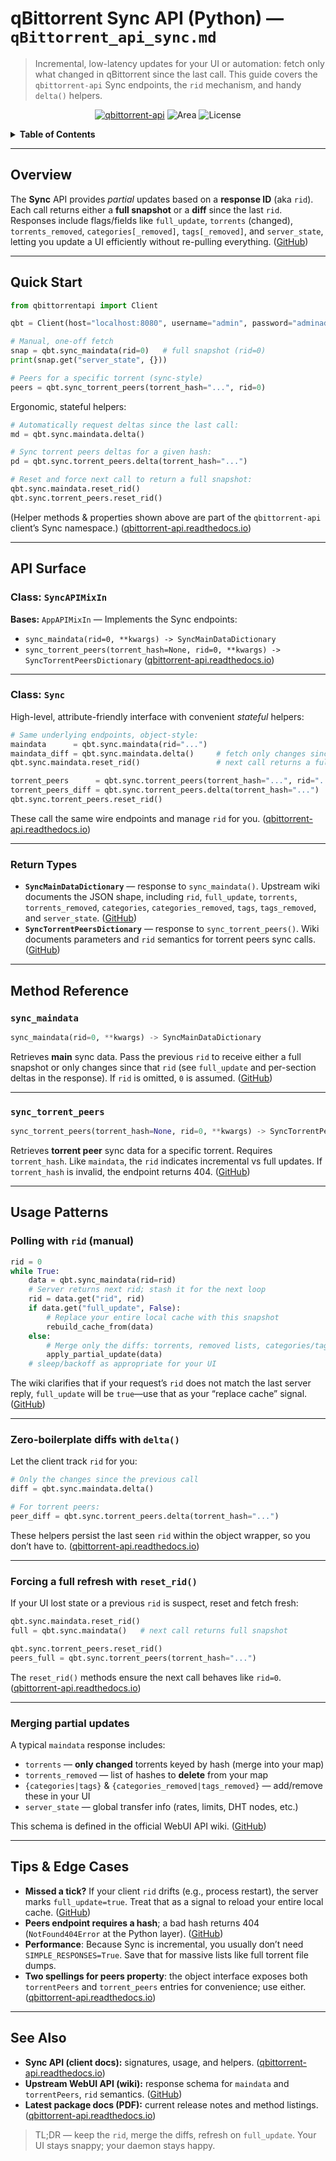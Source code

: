 # qBittorrent Sync API (Python) — `qBittorrent_api_sync.md`

> Incremental, low-latency updates for your UI or automation: fetch only what changed in qBittorrent since the last call. This guide covers the `qbittorrent-api` Sync endpoints, the `rid` mechanism, and handy `delta()` helpers.

<p align="center">
  <a href="https://pypi.org/project/qbittorrent-api/"><img alt="qbittorrent-api" src="https://img.shields.io/pypi/v/qbittorrent-api.svg"></a>
  <img alt="Area" src="https://img.shields.io/badge/API-Sync-blue">
  <img alt="License" src="https://img.shields.io/badge/license-MIT-green">
</p>

<details>
<summary><strong>Table of Contents</strong></summary>

* [Overview](#overview)
* [Quick Start](#quick-start)
* [API Surface](#api-surface)

  * [Class: `SyncAPIMixIn`](#class-syncapimixin)
  * [Class: `Sync`](#class-sync)
  * [Return Types](#return-types)
* [Method Reference](#method-reference)

  * [`sync_maindata`](#sync_maindata)
  * [`sync_torrent_peers`](#sync_torrent_peers)
* [Usage Patterns](#usage-patterns)

  * [Polling with `rid` (manual)](#polling-with-rid-manual)
  * [Zero-boilerplate diffs with `delta()`](#zero-boilerplate-diffs-with-delta)
  * [Forcing a full refresh with `reset_rid()`](#forcing-a-full-refresh-with-reset_rid)
  * [Merging partial updates](#merging-partial-updates)
* [Tips & Edge Cases](#tips--edge-cases)
* [See Also](#see-also)

</details>

---

## Overview

The **Sync** API provides *partial* updates based on a **response ID** (aka `rid`). Each call returns either a **full snapshot** or a **diff** since the last `rid`. Responses include flags/fields like `full_update`, `torrents` (changed), `torrents_removed`, `categories[_removed]`, `tags[_removed]`, and `server_state`, letting you update a UI efficiently without re-pulling everything. ([GitHub][1])

---

## Quick Start

```python
from qbittorrentapi import Client

qbt = Client(host="localhost:8080", username="admin", password="adminadmin")

# Manual, one-off fetch
snap = qbt.sync_maindata(rid=0)   # full snapshot (rid=0)
print(snap.get("server_state", {}))

# Peers for a specific torrent (sync-style)
peers = qbt.sync_torrent_peers(torrent_hash="...", rid=0)
```

Ergonomic, stateful helpers:

```python
# Automatically request deltas since the last call:
md = qbt.sync.maindata.delta()

# Sync torrent peers deltas for a given hash:
pd = qbt.sync.torrent_peers.delta(torrent_hash="...")

# Reset and force next call to return a full snapshot:
qbt.sync.maindata.reset_rid()
qbt.sync.torrent_peers.reset_rid()
```

(Helper methods & properties shown above are part of the `qbittorrent-api` client’s Sync namespace.) ([qbittorrent-api.readthedocs.io][2])

---

## API Surface

### Class: `SyncAPIMixIn`

**Bases:** `AppAPIMixIn` — Implements the Sync endpoints:

* `sync_maindata(rid=0, **kwargs) -> SyncMainDataDictionary`
* `sync_torrent_peers(torrent_hash=None, rid=0, **kwargs) -> SyncTorrentPeersDictionary` ([qbittorrent-api.readthedocs.io][3])

---

### Class: `Sync`

High-level, attribute-friendly interface with convenient *stateful* helpers:

```python
# Same underlying endpoints, object-style:
maindata      = qbt.sync.maindata(rid="...")
maindata_diff = qbt.sync.maindata.delta()     # fetch only changes since last call
qbt.sync.maindata.reset_rid()                 # next call returns a full snapshot

torrent_peers      = qbt.sync.torrent_peers(torrent_hash="...", rid="...")
torrent_peers_diff = qbt.sync.torrent_peers.delta(torrent_hash="...")
qbt.sync.torrent_peers.reset_rid()
```

These call the same wire endpoints and manage `rid` for you. ([qbittorrent-api.readthedocs.io][2])

---

### Return Types

* **`SyncMainDataDictionary`** — response to `sync_maindata()`. Upstream wiki documents the JSON shape, including `rid`, `full_update`, `torrents`, `torrents_removed`, `categories`, `categories_removed`, `tags`, `tags_removed`, and `server_state`. ([GitHub][1])
* **`SyncTorrentPeersDictionary`** — response to `sync_torrent_peers()`. Wiki documents parameters and `rid` semantics for torrent peers sync calls. ([GitHub][1])

---

## Method Reference

### `sync_maindata`

```python
sync_maindata(rid=0, **kwargs) -> SyncMainDataDictionary
```

Retrieves **main** sync data. Pass the previous `rid` to receive either a full snapshot or only changes since that `rid` (see `full_update` and per-section deltas in the response). If `rid` is omitted, `0` is assumed. ([GitHub][1])

---

### `sync_torrent_peers`

```python
sync_torrent_peers(torrent_hash=None, rid=0, **kwargs) -> SyncTorrentPeersDictionary
```

Retrieves **torrent peer** sync data for a specific torrent. Requires `torrent_hash`. Like `maindata`, the `rid` indicates incremental vs full updates. If `torrent_hash` is invalid, the endpoint returns 404. ([GitHub][1])

---

## Usage Patterns

### Polling with `rid` (manual)

```python
rid = 0
while True:
    data = qbt.sync_maindata(rid=rid)
    # Server returns next rid; stash it for the next loop
    rid = data.get("rid", rid)
    if data.get("full_update", False):
        # Replace your entire local cache with this snapshot
        rebuild_cache_from(data)
    else:
        # Merge only the diffs: torrents, removed lists, categories/tags, server_state
        apply_partial_update(data)
    # sleep/backoff as appropriate for your UI
```

The wiki clarifies that if your request’s `rid` does not match the last server reply, `full_update` will be `true`—use that as your “replace cache” signal. ([GitHub][1])

---

### Zero-boilerplate diffs with `delta()`

Let the client track `rid` for you:

```python
# Only the changes since the previous call
diff = qbt.sync.maindata.delta()

# For torrent peers:
peer_diff = qbt.sync.torrent_peers.delta(torrent_hash="...")
```

These helpers persist the last seen `rid` within the object wrapper, so you don’t have to. ([qbittorrent-api.readthedocs.io][2])

---

### Forcing a full refresh with `reset_rid()`

If your UI lost state or a previous `rid` is suspect, reset and fetch fresh:

```python
qbt.sync.maindata.reset_rid()
full = qbt.sync.maindata()   # next call returns full snapshot

qbt.sync.torrent_peers.reset_rid()
peers_full = qbt.sync.torrent_peers(torrent_hash="...")
```

The `reset_rid()` methods ensure the next call behaves like `rid=0`. ([qbittorrent-api.readthedocs.io][2])

---

### Merging partial updates

A typical `maindata` response includes:

* `torrents` — **only changed** torrents keyed by hash (merge into your map)
* `torrents_removed` — list of hashes to **delete** from your map
* `{categories|tags}` & `{categories_removed|tags_removed}` — add/remove these in your UI
* `server_state` — global transfer info (rates, limits, DHT nodes, etc.)

This schema is defined in the official WebUI API wiki. ([GitHub][1])

---

## Tips & Edge Cases

* **Missed a tick?** If your client `rid` drifts (e.g., process restart), the server marks `full_update=true`. Treat that as a signal to reload your entire local cache. ([GitHub][1])
* **Peers endpoint requires a hash**; a bad hash returns 404 (`NotFound404Error` at the Python layer). ([GitHub][1])
* **Performance**: Because Sync is incremental, you usually don’t need `SIMPLE_RESPONSES=True`. Save that for massive lists like full torrent file dumps.
* **Two spellings for peers property**: the object interface exposes both `torrentPeers` and `torrent_peers` entries for convenience; use either. ([qbittorrent-api.readthedocs.io][2])

---

## See Also

* **Sync API (client docs):** signatures, usage, and helpers. ([qbittorrent-api.readthedocs.io][3])
* **Upstream WebUI API (wiki):** response schema for `maindata` and `torrentPeers`, `rid` semantics. ([GitHub][1])
* **Latest package docs (PDF):** current release notes and method listings. ([qbittorrent-api.readthedocs.io][4])

> TL;DR — keep the `rid`, merge the diffs, refresh on `full_update`. Your UI stays snappy; your daemon stays happy.

[1]: https://github.com/qbittorrent/qBittorrent/wiki/WebUI-API-%28qBittorrent-4.1%29 "WebUI API (qBittorrent 4.1) · qbittorrent/qBittorrent Wiki · GitHub"
[2]: https://qbittorrent-api.readthedocs.io/en/v2024.8.65/apidoc/sync.html?utm_source=chatgpt.com "Sync - qbittorrent-api 2024.8.65 documentation"
[3]: https://qbittorrent-api.readthedocs.io/en/latest/apidoc/sync.html?utm_source=chatgpt.com "Sync - qbittorrent-api 2025.5.1.dev12+gc1103a2 documentation"
[4]: https://qbittorrent-api.readthedocs.io/_/downloads/en/latest/pdf/?utm_source=chatgpt.com "Release 2025.7.1.dev4+g4fc2ae4"
